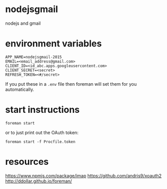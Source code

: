 nodejsgmail
===========

nodejs and gmail

# environment variables

```
APP_NAME=nodejsgmail-2015
EMAIL=<email_address@gmail.com>
CLIENT_ID=<id_abc.apps.googleusercontent.com>
CLIENT_SECRET=<secret>
REFRESH_TOKEN=<#/secret>
```

If you put these in a `.env` file then foreman will set them for you
automatically.

# start instructions

```
foreman start
```
or to just print out the OAuth token:
```
foreman start -f Procfile.token
```

# resources

https://www.npmjs.com/package/imap
https://github.com/andris9/xoauth2
http://ddollar.github.io/foreman/
